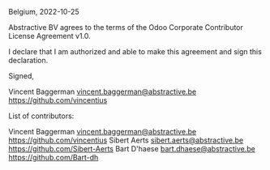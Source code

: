 Belgium, 2022-10-25

Abstractive BV agrees to the terms of the Odoo Corporate Contributor License
Agreement v1.0.

I declare that I am authorized and able to make this agreement and sign this
declaration.

Signed,

Vincent Baggerman vincent.baggerman@abstractive.be https://github.com/vincentius


List of contributors:

Vincent Baggerman vincent.baggerman@abstractive.be https://github.com/vincentius
Sibert Aerts sibert.aerts@abstractive.be https://github.com/Sibert-Aerts
Bart D'haese bart.dhaese@abstractive.be https://github.com/Bart-dh
